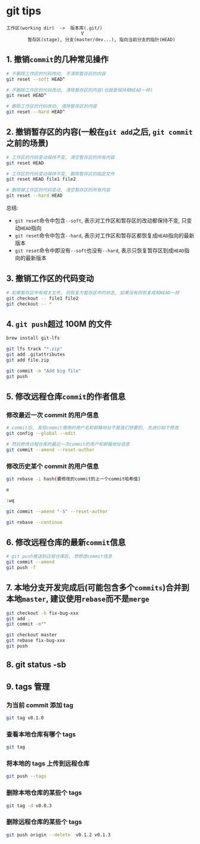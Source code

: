 # git tips

```text
工作区(working dir)  ->  版本库(.git/)
                            V
        暂存区(stage), 分支(master/dev...), 指向当前分支的指针(HEAD)
```

## 1. 撤销`commit`的几种常见操作

```bash
# 不删除工作区的代码改动, 不清除暂存区的内容
git reset --soft HEAD^

# 不删除工作区的代码改动, 清除暂存区的内容(也就是保持和HEAD一样)
git reset HEAD^

# 删除工作区的代码改动, 清除暂存区的内容
git reset --hard HEAD^
```

## 2. 撤销暂存区的内容(一般在`git add`之后, `git commit`之前的场景)

```bash
# 工作区的代码变动保持不变, 清空暂存区的所有内容
git reset HEAD

# 工作区的代码变动保持不变, 删除暂存区的指定文件
git reset HEAD file1 file2

# 删除掉工作区的代码变动, 清空暂存区的所有内容
git reset --hard HEAD
```

总结:

- `git reset`命令中包含`--soft`, 表示对工作区和暂存区的改动都保持不变, 只变动`HEAD`指向
- `git reset`命令中包含`--hard`, 表示对工作区和暂存区都恢复成`HEAD`指向的最新版本
- `git reset`命令中即没有`--soft`也没有`--hard`, 表示只恢复暂存区到成`HEAD`指向的最新版本

## 3. 撤销工作区的代码变动

```bash
# 如果暂存区中有相关文件, 则恢复为暂存区中的状态, 如果没有则恢复成和HEAD一样
git checkout -- file1 file2
git checkout -- *
```

## 4. `git push`超过 100M 的文件

```bash
brew install git-lfs

git lfs track "*.zip"
git add .gitattributes
git add file.zip

git commit -m "Add big file"
git push
```

## 5. 修改远程仓库`commit`的作者信息

### 修改最近一次 commit 的用户信息

```bash
# commit后, 发现commit使用的用户名和邮箱地址不是我们想要的, 先进行如下修改
git config --global --edit

# 然后修改远程仓库的最近一次commit的用户和邮箱地址信息
git commit --amend --reset-author
```

### 修改历史某个 commit 的用户信息

```bash
git rebase -i hash(要修改的commit的上一个commit哈希值)

e

:wq

git commit --amend "-S" --reset-author

git rebase --continue
```

## 6. 修改远程仓库的最新`commit`信息

```bash
# git push推送到远程仓库后, 想修改commit信息
git commit --amend
git push -f
```

## 7. 本地分支开发完成后(可能包含多个`commits`)合并到本地`master`, 建议使用`rebase`而不是`merge`

```bash
git checkout -b fix-bug-xxx
git add .
git commit -m""

git checkout master
git rebase fix-bug-xxx
git push
```

## 8. git status -sb

## 9. tags 管理

### 为当前 commit 添加 tag

```sh
git tag v0.1.0
```

### 查看本地仓库有哪个 tags

```sh
git tag
```

### 将本地的 tags 上传到远程仓库

```sh
git push --tags
```

### 删除本地仓库的某些个 tags

```sh
git tag -d v0.0.3
```

### 删除远程仓库的某些个 tags

```sh
git push origin --delete  v0.1.2 v0.1.3
```
